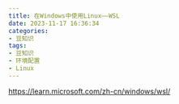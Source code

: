 ```yaml
---
title: 在Windows中使用Linux——WSL
date: 2023-11-17 16:36:34
categories:
- 豆知识
tags:
- 豆知识
- 环境配置
- Linux
---
```


https://learn.microsoft.com/zh-cn/windows/wsl/

<!--more-->